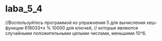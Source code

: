 # laba_5_4
//Воспользуйтесь программой из упражнения 5 для вычисления хеш-функции 618033*x % 10000 для ключей,
// которые являются случайными положительными целыми числами, меньшими 10^6.
